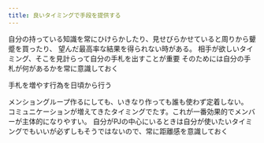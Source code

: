 ```yaml
---
title: 良いタイミングで手段を提供する
---
```


自分の持っている知識を常にひけらかしたり、見せびらかせていると周りから顰蹙を買ったり、
望んだ最高率な結果を得られない時がある。
相手が欲しいタイミング、そこを見計らって自分の手札を出すことが重要
そのためには自分の手札が何があるかを常に意識しておく

手札を増やす行為を日頃から行う

メンショングループ作るにしても、いきなり作っても誰も使わず定着しない。
コミュニケーションが増えてきたタイミングでたす。これが一番効果的でメンバーが主体的になりやすい。
自分がPJの中心にいるときは自分が使いたいタイミングでもいいが必ずしもそうではないので、常に距離感を意識しておく

